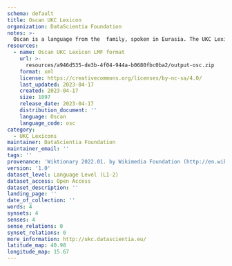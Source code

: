 ```yaml
---
schema: default
title: Oscan UKC Lexicon
organization: DataScientia Foundation
notes: >-
  Oscan is a language from the  family, spoken in Eurasia. The UKC Lexicon of Oscan is represented as a lexico-semantic network. It consists of words, word senses, synsets, as well as sense-level and synset-level relationships.
resources:
  - name: Oscan UKC Lexicon LMF format
    url: >-
      resources/a946d535-de3b-4f04-944a-b0680fbc0ba2/output-osc.zip
    format: xml
    license: https://creativecommons.org/licenses/by-nc-sa/4.0/
    last_updated: 2023-04-17
    created: 2023-04-17
    size: 1097
    release_date: 2023-04-17
    distribution_document: ''
    language: Oscan
    language_code: osc
category:
  - UKC Lexicons
maintainer: DataScientia Foundation
maintainer_email: ''
tags: ''
provenance: 'Wiktionary 2022.01. by Wikimedia Foundation (http://en.wiktionary.org); Princeton WordNet 2.1 by Princeton University (https://wordnet.princeton.edu)'
version: '1.0'
dataset_level: Language Level (L1-2)
dataset_access: Open Access
dataset_description: ''
landing_page: ''
date_of_collection: ''
words: 4
synsets: 4
senses: 4
sense_relations: 0
synset_relations: 0
more_information: http://ukc.datascientia.eu/
latitude_map: 40.98
longitude_map: 15.67
---
```

